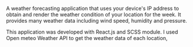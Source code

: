 A weather forecasting application that uses your device's IP address to obtain and render the weather condition of your location for the week. 
It provides many weather data including wind speed, humidity and pressure. 

This application was developed with React.js and SCSS module.
I used Open meteo Weather API to get the weather data of each location,

 
